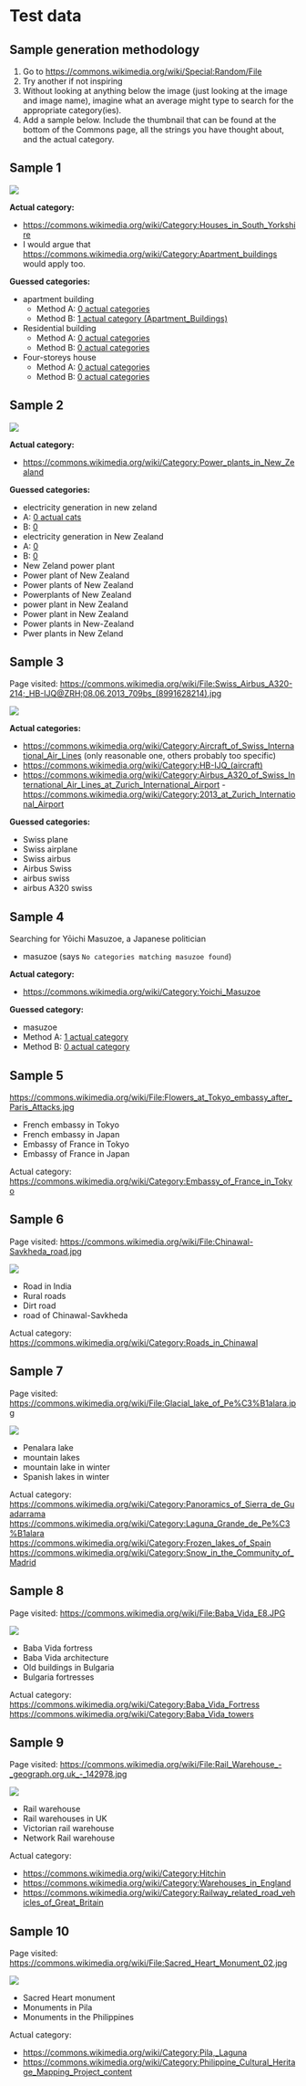 # Test data

## Sample generation methodology

1. Go to https://commons.wikimedia.org/wiki/Special:Random/File
2. Try another if not inspiring
3. Without looking at anything below the image (just looking at the image and image name), imagine what an average might type to search for the appropriate category(ies).
4. Add a sample below. Include the thumbnail that can be found at the bottom of the Commons page, all the strings you have thought about, and the actual category.

## Sample 1

![](https://upload.wikimedia.org/wikipedia/commons/thumb/a/a5/Guildford_Walk%2C_Sheffield_-_geograph.org.uk_-_1426491.jpg/120px-Guildford_Walk%2C_Sheffield_-_geograph.org.uk_-_1426491.jpg)

**Actual category:** 
- https://commons.wikimedia.org/wiki/Category:Houses_in_South_Yorkshire
- I would argue that https://commons.wikimedia.org/wiki/Category:Apartment_buildings would apply too.

**Guessed categories:**
- apartment building
  - Method A: [0 actual categories](https://commons.wikimedia.org/w/api.php?action=query&list=search&srwhat=text&srenablerewrites=1&srnamespace=14&srlimit=10&srsearch=apartment%20building)
  - Method B: [1 actual category (Apartment_Buildings)](https://commons.wikimedia.org/w/api.php?action=opensearch&format=jsonfm&limit=10&suggest=1&search=Category:apartment%20building)
- Residential building
  - Method A: [0 actual categories](https://commons.wikimedia.org/w/api.php?action=query&list=search&srwhat=text&srenablerewrites=1&srnamespace=14&srlimit=10&srsearch=residential%20building)
  - Method B: [0 actual categories](https://commons.wikimedia.org/w/api.php?action=opensearch&format=jsonfm&limit=10&suggest=1&search=Category:residential%20building)
- Four-storeys house
  - Method A: [0 actual categories](https://commons.wikimedia.org/w/api.php?action=query&list=search&srwhat=text&srenablerewrites=1&srnamespace=14&srlimit=10&srsearch=residential%20building)
  - Method B: [0 actual categories](https://commons.wikimedia.org/w/api.php?action=opensearch&format=jsonfm&limit=10&suggest=1&search=Category:four-storeys%20house)



## Sample 2

![](https://upload.wikimedia.org/wikipedia/commons/thumb/5/5c/Southdown_Power_Station_stacks.jpg/120px-Southdown_Power_Station_stacks.jpg)

**Actual category:**
- https://commons.wikimedia.org/wiki/Category:Power_plants_in_New_Zealand

**Guessed categories:**
- electricity generation in new zeland
 - A: [0 actual cats](https://commons.wikimedia.org/w/api.php?action=query&list=search&srwhat=text&srenablerewrites=1&srnamespace=14&srlimit=10&srsearch=electricity%20generation%20in%20new%20zeland)
 - B: [0](https://commons.wikimedia.org/w/api.php?action=opensearch&format=jsonfm&limit=10&suggest=1&search=Category:electricity%20generation%20in%20new%20zeland)
- electricity generation in New Zealand
 - A: [0](https://commons.wikimedia.org/w/api.php?action=query&list=search&srwhat=text&srenablerewrites=1&srnamespace=14&srlimit=10&srsearch=electricity%20generation%20in%20New%20Zealand)
 - B: [0](https://commons.wikimedia.org/w/api.php?action=opensearch&format=jsonfm&limit=10&suggest=1&search=Category:electricity%20generation%20in%20New%20Zealand)
- New Zeland power plant
- Power plant of New Zealand
- Power plants of New Zealand
- Powerplants of New Zealand
- power plant in New Zealand
- Power plant in New Zealand
- Power plants in New-Zealand
- Pwer plants in New Zeland


## Sample 3

Page visited: https://commons.wikimedia.org/wiki/File:Swiss_Airbus_A320-214;_HB-IJQ@ZRH;08.06.2013_709bs_(8991628214).jpg

![](https://upload.wikimedia.org/wikipedia/commons/thumb/2/2b/Swiss_Airbus_A320-214%3B_HB-IJQ%40ZRH%3B08.06.2013_709bs_%288991628214%29.jpg/120px-Swiss_Airbus_A320-214%3B_HB-IJQ%40ZRH%3B08.06.2013_709bs_%288991628214%29.jpg)

**Actual categories:**
- https://commons.wikimedia.org/wiki/Category:Aircraft_of_Swiss_International_Air_Lines (only reasonable one, others probably too specific)
- https://commons.wikimedia.org/wiki/Category:HB-IJQ_(aircraft) 
- https://commons.wikimedia.org/wiki/Category:Airbus_A320_of_Swiss_International_Air_Lines_at_Zurich_International_Airport - https://commons.wikimedia.org/wiki/Category:2013_at_Zurich_International_Airport

**Guessed categories:**
- Swiss plane
- Swiss airplane
- Swiss airbus
- Airbus Swiss
- airbus swiss
- airbus A320 swiss



## Sample 4

Searching for Yōichi Masuzoe, a Japanese politician

- masuzoe (says `No categories matching masuzoe found`)

**Actual category:**
- https://commons.wikimedia.org/wiki/Category:Yoichi_Masuzoe

**Guessed category:**
- masuzoe 
 - Method A: [1 actual category](https://commons.wikimedia.org/w/api.php?action=query&list=search&srwhat=text&srenablerewrites=1&srnamespace=14&srlimit=10&srsearch=masuzoe)
 - Method B: [0 actual category](https://commons.wikimedia.org/w/api.php?action=opensearch&format=jsonfm&limit=10&suggest=1&search=Category:masuzoe)

## Sample 5

https://commons.wikimedia.org/wiki/File:Flowers_at_Tokyo_embassy_after_Paris_Attacks.jpg

- French embassy in Tokyo
- French embassy in Japan
- Embassy of France in Tokyo
- Embassy of France in Japan

Actual category: https://commons.wikimedia.org/wiki/Category:Embassy_of_France_in_Tokyo

## Sample 6

Page visited: https://commons.wikimedia.org/wiki/File:Chinawal-Savkheda_road.jpg

![](https://upload.wikimedia.org/wikipedia/commons/thumb/c/c7/Chinawal-Savkheda_road.jpg/90px-Chinawal-Savkheda_road.jpg)

- Road in India
- Rural roads
- Dirt road
- road of Chinawal-Savkheda

Actual category:
https://commons.wikimedia.org/wiki/Category:Roads_in_Chinawal

## Sample 7

Page visited: https://commons.wikimedia.org/wiki/File:Glacial_lake_of_Pe%C3%B1alara.jpg

![](https://upload.wikimedia.org/wikipedia/commons/thumb/8/8d/Glacial_lake_of_Pe%C3%B1alara.jpg/120px-Glacial_lake_of_Pe%C3%B1alara.jpg)

- Penalara lake
- mountain lakes
- mountain lake in winter
- Spanish lakes in winter

Actual category:
https://commons.wikimedia.org/wiki/Category:Panoramics_of_Sierra_de_Guadarrama
https://commons.wikimedia.org/wiki/Category:Laguna_Grande_de_Pe%C3%B1alara
https://commons.wikimedia.org/wiki/Category:Frozen_lakes_of_Spain
https://commons.wikimedia.org/wiki/Category:Snow_in_the_Community_of_Madrid

## Sample 8

Page visited: https://commons.wikimedia.org/wiki/File:Baba_Vida_E8.JPG

![](https://upload.wikimedia.org/wikipedia/commons/thumb/3/39/Baba_Vida_E8.JPG/120px-Baba_Vida_E8.JPG)

- Baba Vida fortress
- Baba Vida architecture
- Old buildings in Bulgaria
- Bulgaria fortresses

Actual category:  
https://commons.wikimedia.org/wiki/Category:Baba_Vida_Fortress
https://commons.wikimedia.org/wiki/Category:Baba_Vida_towers

## Sample 9

Page visited: https://commons.wikimedia.org/wiki/File:Rail_Warehouse_-_geograph.org.uk_-_142978.jpg

![](https://upload.wikimedia.org/wikipedia/commons/thumb/a/a8/Rail_Warehouse_-_geograph.org.uk_-_142978.jpg/120px-Rail_Warehouse_-_geograph.org.uk_-_142978.jpg)

- Rail warehouse
- Rail warehouses in UK
- Victorian rail warehouse
- Network Rail warehouse

Actual category:
- https://commons.wikimedia.org/wiki/Category:Hitchin
- https://commons.wikimedia.org/wiki/Category:Warehouses_in_England
- https://commons.wikimedia.org/wiki/Category:Railway_related_road_vehicles_of_Great_Britain

## Sample 10

Page visited: https://commons.wikimedia.org/wiki/File:Sacred_Heart_Monument_02.jpg

![](https://upload.wikimedia.org/wikipedia/commons/thumb/5/5c/Sacred_Heart_Monument_02.jpg/120px-Sacred_Heart_Monument_02.jpg)

- Sacred Heart monument
- Monuments in Pila
- Monuments in the Philippines

Actual category:
- https://commons.wikimedia.org/wiki/Category:Pila,_Laguna
- https://commons.wikimedia.org/wiki/Category:Philippine_Cultural_Heritage_Mapping_Project_content